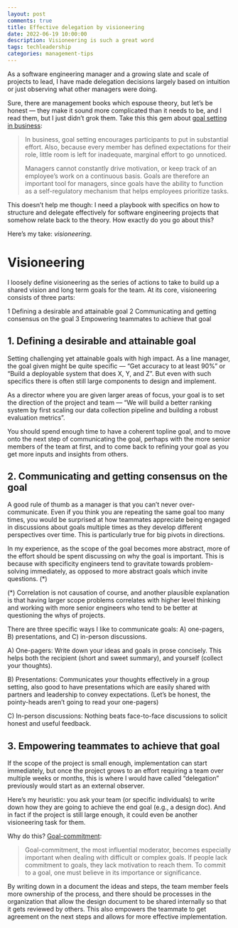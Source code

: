 ```yaml
---
layout: post
comments: true
title: Effective delegation by visioneering
date: 2022-06-19 10:00:00
description: Visioneering is such a great word
tags: techleadership
categories: management-tips
---
```


As a software engineering manager and a growing slate and scale of projects to lead, I have made delegation decisions largely based on intuition or just observing what other managers were doing.

Sure, there are management books which espouse theory, but let’s be honest — they make it sound more complicated than it needs to be, and I read them, but I just didn’t grok them. Take this this gem about [goal setting in business](https://en.wikipedia.org/wiki/Goal_setting#In_business):

> In business, goal setting encourages participants to put in substantial effort. Also, because every member has defined expectations for their role, little room is left for inadequate, marginal effort to go unnoticed.
>
> Managers cannot constantly drive motivation, or keep track of an employee’s work on a continuous basis. Goals are therefore an important tool for managers, since goals have the ability to function as a self-regulatory mechanism that helps employees prioritize tasks.

This doesn’t help me though: I need a playbook with specifics on how to structure and delegate effectively for software engineering projects that somehow relate back to the theory. How exactly do you go about this?

Here’s my take: _visioneering_.

# Visioneering

I loosely define visioneering as the series of actions to take to build up a shared vision and long term goals for the team. At its core, visioneering consists of three parts:

1 Defining a desirable and attainable goal
2 Communicating and getting consensus on the goal
3 Empowering teammates to achieve that goal

## 1. Defining a desirable and attainable goal

Setting challenging yet attainable goals with high impact. As a line manager, the goal given might be quite specific — “Get accuracy to at least 90%” or “Build a deployable system that does X, Y, and Z”. But even with such specifics there is often still large components to design and implement.

As a director where you are given larger areas of focus, your goal is to set the direction of the project and team — “We will build a better ranking system by first scaling our data collection pipeline and building a robust evaluation metrics”.

You should spend enough time to have a coherent topline goal, and to move onto the next step of communicating the goal, perhaps with the more senior members of the team at first, and to come back to refining your goal as you get more inputs and insights from others.

## 2. Communicating and getting consensus on the goal

A good rule of thumb as a manager is that you can’t never over-communicate. Even if you think you are repeating the same goal too many times, you would be surprised at how teammates appreciate being engaged in discussions about goals multiple times as they develop different perspectives over time. This is particularly true for big pivots in directions.

In my experience, as the scope of the goal becomes more abstract, more of the effort should be spent discussing on why the goal is important. This is because with specificity engineers tend to gravitate towards problem-solving immediately, as opposed to more abstract goals which invite questions. (\*)

(\*) Correlation is not causation of course, and another plausible explanation is that having larger scope problems correlates with higher level thinking and working with more senior engineers who tend to be better at questioning the whys of projects.

There are three specific ways I like to communicate goals: A) one-pagers, B) presentations, and C) in-person discussions.

A) One-pagers: Write down your ideas and goals in prose concisely. This helps both the recipient (short and sweet summary), and yourself (collect your thoughts).

B) Presentations: Communicates your thoughts effectively in a group setting, also good to have presentations which are easily shared with partners and leadership to convey expectations. (Let’s be honest, the pointy-heads aren’t going to read your one-pagers)

C) In-person discussions: Nothing beats face-to-face discussions to solicit honest and useful feedback.

## 3. Empowering teammates to achieve that goal

If the scope of the project is small enough, implementation can start immediately, but once the project grows to an effort requiring a team over multiple weeks or months, this is where I would have called “delegation” previously would start as an external observer.

Here’s my heuristic: you ask your team (or specific individuals) to write down how they are going to achieve the end goal (e.g., a design doc). And in fact if the project is still large enough, it could even be another visioneering task for them.

Why do this? [Goal-commitment](https://en.wikipedia.org/wiki/Goal_setting#Employee_motivation):

> Goal-commitment, the most influential moderator, becomes especially important when dealing with difficult or complex goals. If people lack commitment to goals, they lack motivation to reach them. To commit to a goal, one must believe in its importance or significance.

By writing down in a document the ideas and steps, the team member feels more ownership of the process, and there should be processes in the organization that allow the design document to be shared internally so that it gets reviewed by others. This also empowers the teammate to get agreement on the next steps and allows for more effective implementation.
